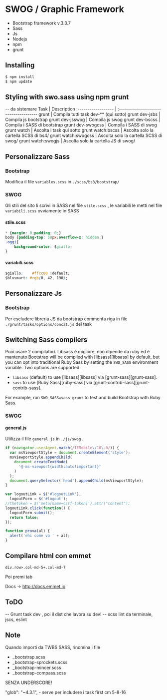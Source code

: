 # SWOG / Graphic Framework

- Bootstrap framework v.3.3.7
- Sass
- Js
- Nodejs
- npm
- grunt

## Installing

```bash
$ npm install
$ npm update
```

## Styling with swo.sass using npm grunt
-- da sistemare
Task                | Description
:------------------ | :-------------------------------------
grunt               | Compila tutti task dev-** (qui sotto)
grunt dev-jsbs      | Compila js bootstrap
grunt dev-jsswog    | Compila js swog
grunt dev-bscss     | Compila i SASS di bootstrap
grunt dev-swogcss   | Compila i SASS di swog
grunt watch         | Ascolta i task qui sotto
grunt watch:bscss   | Ascolta solo la cartella SCSS di bs4/
grunt watch:swogcss | Ascolta solo la cartella SCSS di swog/
grunt watch:swogjs  | Ascolta solo la cartella JS di swog/

## Personalizzare Sass

### Bootstrap

Modifica il file `variables.scss` in `./scss/bs3/bootstrap/`

### SWOG

Gli stili del sito li scrivi in SASS nel file `stile.scss` , le variabili le metti nel file `variabili.scss` ovviamente in SASS

#### stile.scss

```css
* {margin: 0;padding: 0;}
body {padding-top: 50px;overflow-x: hidden;}
.oggi{
    background-color: $giallo;
}
```

#### variabili.scss

```css
$giallo:    #ffcc00 !default;
$blusmart: #rgb(0, 42, 190);
```

## Personalizzare Js

### Bootstrap

Per escludere libreria JS da bootstrap commenta riga in file `./grunt/tasks/options/concat.js` del task

## Switching Sass compilers

Puoi usare 2 compilatori. Libsass è migliore, non dipende da ruby ed è mantenuto
Bootstrap will be compiled with [libsass][libsass] by default, but you can opt into traditional Ruby Sass by setting the `SWO_SASS` environment variable. Two options are supported:

* `libsass` (default) to use [libsass][libsass] via [grunt-sass][grunt-sass].
* `sass` to use [Ruby Sass][ruby-sass] via [grunt-contrib-sass][grunt-contrib-sass].

For example, run `SWO_SASS=sass grunt` to test and build Bootstrap with Ruby Sass.

### SWOG

#### general.js

Utilizza il file `general.js` in `./js/swog` .

```javascript
if (navigator.userAgent.match(/IEMobile\/10\.0/)) {
  var msViewportStyle = document.createElement('style');
  msViewportStyle.appendChild(
    document.createTextNode(
      '@-ms-viewport{width:auto!important}'
    )
  );
  document.querySelector('head').appendChild(msViewportStyle);
}

var logoutLink = $('#logoutLink'),
  logoutForm = $('#logout');
//thetoken = $('meta[name=csrf-token]').attr("content");
logoutLink.click(function() {
  logoutForm.submit();
  return false;
});

function prova(al) {
  alert('ehi come va ' + al);
}
```

## Compilare html con emmet

```code
div.row>.col-md-5+.col-md-7
```

Poi premi tab

Docs -> <http://docs.emmet.io>

## ToDO

-- Grunt task dev , poi il dist che lavora su dev!
-- scss lint da terminale, jscs, eslint


## Note

Quando importi da TWBS SASS, rinomina i file
* _bootstrap.scss
* _bootstrap-sprockets.scss
* _bootstrap-mincer.scss
* _bootstrap-compass.scss

SENZA UNDERSCORE!

"glob": "~4.3.1", - serve per includere i task first cm 5-8-16
